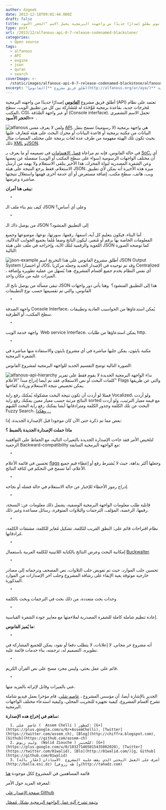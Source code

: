 ```yaml
---
author: dzgeek
date: 2013-12-18T09:01:44.000Z
draft: false
title: الفانوس يطلق إصدارًا جديدًا من واجهته البرمجية يحمل الاسم "الحجر الأسود"
type: post
url: /2013/12/alfanous-api-0-7-release-codenamed-blackstone/
categories:
  - Open source
tags:
  - alfanous
  - API
  - engine
  - json
  - quran
  - search
coverImage: >-
  /static/images/alfanous-api-0-7-release-codenamed-blackstone/alfanous-300x270.jpg
excerpt: "أطلق فريق مشروع **[الفانوس](http://alfanous.org/ar/aya/)** إصدارًا جديدًا من واجهته البرمجية (API) تعتمد على نظام مُخرجات جديد، بقاعدة برمجية مُوَّحَدَة له مُتَشَاركة بين كل من تطبيق الويب، سطح المكتب، CGI، أو عبر واجهة الصَّدَفة (Console interface). تحمل الاسم التشفيري «**الحجر الأسود**» \_.\n\n![alfanous](/static/images/alfanous-api-0-7-release-codenamed-blackstone/alfanous-300x270.jpg)"
---
```

أطلق فريق مشروع **[الفانوس](http://alfanous.org/ar/aya/)** إصدارًا جديدًا من واجهته البرمجية (API) تعتمد على نظام مُخرجات جديد، بقاعدة برمجية مُوَّحَدَة له مُتَشَاركة بين كل من تطبيق الويب، سطح المكتب، CGI، أو عبر واجهة الصَّدَفة (Console interface). تحمل الاسم التشفيري «**الحجر الأسود**»  .

![alfanous](/static/images/alfanous-api-0-7-release-codenamed-blackstone/alfanous-300x270.jpg) ولمن لا يعرف معنى [API](http://ar.wikipedia.org/wiki/%D9%88%D8%A7%D8%AC%D9%87%D8%A9\_%D8%A8%D8%B1%D9%85%D8%AC%D8%A9\_%D8%A7%D9%84%D8%AA%D8%B7%D8%A8%D9%8A%D9%82%D8%A7%D8%AA)، هي واجهة برمجية (لا رسومية) تسمح بنقل البيانات من مكتبة برمجية أو قاعدة البيانات أو محرك البحث على هيئة مُتعارف عليها بحيث تكون تلك الهيئة مفهومة من طرف عدة لغات برمجة على مختلف المنصات مثال ذلك [XML](http://ar.wikipedia.org/wiki/%D9%84%D8%BA%D8%A9\_%D8%A7%D9%84%D8%AA%D8%B1%D9%85%D9%8A%D8%B2\_%D8%A7%D9%84%D9%82%D8%A7%D8%A8%D9%84%D8%A9\_%D9%84%D9%84%D8%A7%D9%85%D8%AA%D8%AF%D8%A7%D8%AF) و[JSON](http://ar.wikipedia.org/wiki/%D8%AC%D8%B3%D9%88%D9%86).

في حالة الفانوس، فإنه تم مراعاة [فصل الاهتمامات](http://ar.wikipedia.org/wiki/%D9%81%D8%B5%D9%84\_%D8%A7%D9%84%D8%A7%D9%87%D8%AA%D9%85%D8%A7%D9%85%D8%A7%D8%AA) في تصميمه أو ما يعرف بـ [SoC،](http://en.wikipedia.org/wiki/Separation_of_concerns) أي أن مختلف الواجهات الرسومية (سواء على سطح المكتب أو الويب) منفصلة عن بعضها وعن الشفرة المصدرية لنواة المحرك، هذا الأخير يتلقى الاستعلام ولا يهمه من أرسل الاستعلام، فقط يرجع النتيجة على هيئة JSON، ميزة هذه الأخيرة أنه يمكن لأي تطبيق ويب، هاتف، سطح مكتب، إضافة مستعرض أو أي خدمة أخرى فهمها واستغلال نتيجتها مباشرة وعرضها.

**يبقى هنا أمران:**

~~~
  * 
~~~

كيف يتم بناء ملف الـ JSON وعلى أي أساس؟

~~~
  * 
~~~

من يوصل ذاك الـ JSON إلى التطبيق المنشود؟

أما البناء، فيكون بتعليم كل آية، اسمها، رقمها، سورتها، نوعها، موضوعها وجميع المعلومات الخاصة بها برقم أو مُتغير، ليكون الناتج وصفا مُلما بجميع الجوانب الدلالية، اللغوية والرقمية لتلك الآية، وإخراجه في ملف على هيئة JSON كما توضحه الصورة التالية:

![json-example](/static/images/alfanous-api-0-7-release-codenamed-blackstone/json-example.jpg) أطلق مشروع الفانوس على هذا التخريج اسم JSON Output System أو اختصارا JOS، وقد تم توحيده في الإصدار الجديد وجعله مركزيا Centralized ، أي نفس النظام يخدم جميع أقسام المشروع، هذا يُسهل من عملية تطويره وإضافة الميزات عليه من مكان واحد.

تبقى مسألة من يوصل ناتج الـ JSON هذا إلى التطبيق المنشود؟  وهنا يأتي دور واجهات الفانوس، والتي تم تقسيمها حسب نوع التطبيقات

~~~
  * 
~~~

واجهة الصدفة Console Interface، يُمكن استدعاؤها من الحواسيب العادية وتطبيقات سطح المكتب، أو الطرفية.

~~~
  * 
~~~

واجهة خدمة الويب  Web service Interface، يمكن استدعاؤها من طلبات http.

~~~
  * 
~~~

مكتبة بايثون، يمكن جلبها مباشرة في أي مشروع بايثون والاستفادة منها مباشرة في الشفرة البرمجية.

الصورة التالية توضح التقسيم الجديد للواجهة البرمجية لمشروع الفانوس:

![alfanous-api-hierarchy](/static/images/alfanous-api-0-7-release-codenamed-blackstone/alfanous-api-hierarchy.jpg) نداء الواجهة البرمجية الجديدة لا يقوم فقط على تمرير كلمات البحث أو نص الاستعلام، فقد تم أيضا إدراج مبدأ "الأعلام" Flags والتي عن طريقها يمكن تخصيص نتيجة الاستعلام وزيادة كفاءتها.

فمثلا لو أردت أن تكون نتيجة البحث مشكولة يُمكنك رفع راية Vocalized، ولو أردت النتائج مرتبة حسب معيار معين يمكنك رفع راية sorted مع قيمة معيار الترتيب، ولو أردت البحث عن تلك الكلمة وجذور الكلمة ومترادفاتها أيضا يمكنك رفع راية البحث المُبهم Fuzzy Search، [وهكذا …](https://github.com/Alfanous-team/alfanous/tree/master/src/alfanous#flags)

بعض مما تم ذكرة حتى الآن كان موجودا قبل الإصدارة الجديدة، إذا:

**ماذا حملت الإصدارة الجديدة بالضبط ؟**

لتلخيص الأمر فقد جاءت الإصدارة الجديدة بالتغيرات التالية، مع الحفاظ على التوافقية الرجعية Backward-compatibility مع الواجهة البرمجية السابقة:

~~~
  * 
~~~

تحسين في قائمة الأعلام [flags](https://github.com/Alfanous-team/alfanous/tree/master/src/alfanous#flags) وجعلها أكثر بداهة، حيث لا يُشترط رفع أو إعطاء قيم جميع الأعلام، أما تسمح في التحكم في كثافة النتائج.

~~~
  * 
~~~

إدراج رموز الأخطاء للإخبار عن حالة الاستعلام في حالة فشله أو نجاحه.

~~~
  * 
~~~

قابلية طلب معلومات الواجهة البرمجية الوصفية، يشمل ذلك معلومات عن: النسخة، رقمها، الرخصة، المؤلف، الترجمات والتلاوات المتوفرة، رسائل مساعدة وغير ذلك.

~~~
  * 
~~~

نظام اقتراحات قائم على: النطق القريب للكلمة، تشكيل مُغاير للكلمة، مشتقات الكلمة، مُرادفاتها.

~~~
  * 
~~~

إمكانية البحث وعرض النتائج بالكتابة اللاتينية للكلمة العربية باستعمال [Buckwalter](http://en.wikipedia.org/wiki/Buckwalter_transliteration).

~~~
  * 
~~~

تحسين جلب الموارد، حيث تم تفويض جلب التلاوات، نص المصحف وترجماته إلى مصادر خارجية موثوقة بغية الإبقاء على رشاقة المشروع وجلب آخر الإصدارات من الموارد المذكورة.

~~~
  * 
~~~

وحدات بحث متعددة، من ذلك بحث في الترجمات وبحث بالكلمة

~~~
  * 
~~~

إعادة تنظيم شاملة كاملة للشفرة المصدرية لملاءمتها مع معايير جودة الشفرة القياسية.

**ما يُميز الفانوس:**

~~~
  * 
~~~

أنه مشروع حر مجاني. لا إعلانات، لا يتطلب دفعا أو نقود، يمكن للجميع المشاركة في تطويره، التصميم له، ترجمته، بناء خدمات قائمة عليه.

~~~
  * 
~~~

قائم على عمل بحثي، وليس مجرد مسح على نص القرآن الكريم.

~~~
  * 
~~~

غني بالميزات وقابل ﻹثرائه بالمزيد منها.

الجدير بالإشارة أيضا، أن مؤسس المشروع ، [عاصم شلي](http://chiffra.blogspot.com/)، قام مؤخرا بعمل فيديو شاملة تشرح أقسام المشروع، كيفية تجهيزه للتجريب المحلي، وكيفية استدعاء مختلف الواجهات البرمجية.

**ساهم في إخراج هده الإصدارة:**

~~~
  1. عاصم  شلي (  Assem Chelli ) كمطّور: [G+](https://plus.google.com/u/0/+AssemChelli), [Twitter](https://twitter.com/assem_ch), [Blog](http://chiffra.blogspot.com), [Github](https://github.com/assem-ch)
  2. وليد زيوش  (Walid Ziouche ) كمُختبر: [G+](https://plus.google.com/u/0/103271465015435002020), [Twitter](https://twitter.com/01walid), [Blo](http://01walid.com/)[g, Github](https://github.com/01walid)
  3. أشرف على العمل البحثي الذي يقف عليه المشروع  الأستاذان [عمّار بالة](http://balla.esi.dz) و[ طه زروقي](http://tahadz.com)
~~~

قائمة المساهمين في المشروع ككل موجودة [هنا](https://github.com/Alfanous-team/alfanous/blob/master/AUTHORS.rst)

لمعرفة المزيد حول الأمر:

[صفحة الإصدار على Github](https://github.com/Alfanous-team/alfanous/releases/tag/API\_0.7.01)

[وثيقة تشرح آلية عمل الواجهة البرمجية بشكل مُفصّل](https://docs.google.com/file/d/0B4k3dJT6t3wPRHlFSWNhcDNRRGc/edit)
